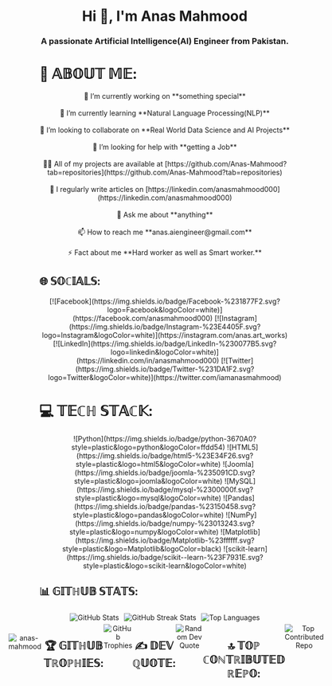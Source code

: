 <h1 align="center">Hi 👋, I'm Anas Mahmood</h1>
<h3 align="center">A passionate Artificial Intelligence(AI) Engineer from Pakistan.</h3>

# 💫 𝔸𝔹𝕆𝕌𝕋 𝕄𝔼:
<p align="center">
  🔭 I’m currently working on **something special**<br><br>
  🌱 I’m currently learning **Natural Language Processing(NLP)**<br><br>
  👯 I’m looking to collaborate on **Real World Data Science and AI Projects**<br><br>
  🤝 I’m looking for help with **getting a Job**<br><br>
  👨‍💻 All of my projects are available at [https://github.com/Anas-Mahmood?tab=repositories](https://github.com/Anas-Mahmood?tab=repositories)<br><br>
  📝 I regularly write articles on [https://linkedin.com/anasmahmood000](https://linkedin.com/anasmahmood000)<br><br>
  💬 Ask me about **anything**<br><br>
  📫 How to reach me **anas.aiengineer@gmail.com**<br><br>
  ⚡ Fact about me **Hard worker as well as Smart worker.**
</p>

## 🌐 𝕊𝕆ℂ𝕀𝔸𝕃𝕊:
<p align="center">
  [![Facebook](https://img.shields.io/badge/Facebook-%231877F2.svg?logo=Facebook&logoColor=white)](https://facebook.com/anasmahmood000) 
  [![Instagram](https://img.shields.io/badge/Instagram-%23E4405F.svg?logo=Instagram&logoColor=white)](https://instagram.com/anas.art_works) 
  [![LinkedIn](https://img.shields.io/badge/LinkedIn-%230077B5.svg?logo=linkedin&logoColor=white)](https://linkedin.com/in/anasmahmood000) 
  [![Twitter](https://img.shields.io/badge/Twitter-%231DA1F2.svg?logo=Twitter&logoColor=white)](https://twitter.com/iamanasmahmood) 
</p>

# 💻 𝕋𝔼ℂℍ 𝕊𝕋𝔸ℂ𝕂:
<p align="center">
  ![Python](https://img.shields.io/badge/python-3670A0?style=plastic&logo=python&logoColor=ffdd54) 
  ![HTML5](https://img.shields.io/badge/html5-%23E34F26.svg?style=plastic&logo=html5&logoColor=white) 
  ![Joomla](https://img.shields.io/badge/joomla-%235091CD.svg?style=plastic&logo=joomla&logoColor=white) 
  ![MySQL](https://img.shields.io/badge/mysql-%2300000f.svg?style=plastic&logo=mysql&logoColor=white) 
  ![Pandas](https://img.shields.io/badge/pandas-%23150458.svg?style=plastic&logo=pandas&logoColor=white) 
  ![NumPy](https://img.shields.io/badge/numpy-%23013243.svg?style=plastic&logo=numpy&logoColor=white) 
  ![Matplotlib](https://img.shields.io/badge/Matplotlib-%23ffffff.svg?style=plastic&logo=Matplotlib&logoColor=black) 
  ![scikit-learn](https://img.shields.io/badge/scikit--learn-%23F7931E.svg?style=plastic&logo=scikit-learn&logoColor=white)
</p>




## 📊 𝔾𝕀𝕋ℍ𝕌𝔹 𝕊𝕋𝔸𝕋𝕊:
<div align="center">
  <div style="display: flex; justify-content: center;">
    <div style="margin: 5px;">
      <img src="https://github-readme-stats.vercel.app/api?username=anas-mahmood&theme=radical&hide_border=false&include_all_commits=true&count_private=false" alt="GitHub Stats" style="max-width: 100%;" />
    </div>
    <div style="margin: 5px;">
      <img src="https://github-readme-streak-stats.herokuapp.com/?user=anas-mahmood&theme=radical&hide_border=false" alt="GitHub Streak Stats" style="max-width: 100%;" />
    </div>
    <div style="margin: 5px;">
      <img src="https://github-readme-stats.vercel.app/api/top-langs/?username=anas-mahmood&theme=radical&hide_border=false&include_all_commits=true&count_private=false&layout=compact" alt="Top Languages" style="max-width: 100%;" />
    </div>
  </div>
</div>

<div align="center">
   <div style="display: flex; justify-content: center;">
    <div style="margin: 5px;">
<p align="center"> <img src="https://komarev.com/ghpvc/?username=anas-mahmood&label=Profile%20views&color=0e75b6&style=flat" alt="anas-mahmood" /> </p>
</div>

## 🏆 𝔾𝕀𝕋ℍ𝕌𝔹 𝕋ℝ𝕆ℙℍ𝕀𝔼𝕊:
<div align="center">
  <img src="https://github-profile-trophy.vercel.app/?username=anas-mahmood&theme=radical&no-frame=false&no-bg=false&margin-w=4&row=1&column=4&no-confetti=true" alt="GitHub Trophies" />
</div>


## ✍️ 𝔻𝔼𝕍 ℚ𝕌𝕆𝕋𝔼:
<div align="center">
  <img src="https://quotes-github-readme.vercel.app/api?type=vertical&theme=radical" alt="Random Dev Quote" />
</div>

## 🔝 𝕋𝕆ℙ ℂ𝕆ℕ𝕋ℝ𝕀𝔹𝕌𝕋𝔼𝔻 ℝ𝔼ℙ𝕆:
<div align="center">
  <img src="https://github-contributor-stats.vercel.app/api?username=anas-mahmood&limit=5&theme=radical&combine_all_yearly_contributions=true" alt="Top Contributed Repo" />
</div>

---
